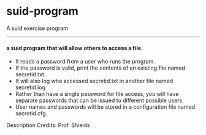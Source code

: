 # suid-program
A suid exercise program

---

#### a suid program that will allow others to access a file.
* It reads a password from a user who runs the program.
* If the password is valid, print the contents of an existing file named secretid.txt.
* It will also log who accessed secretid.txt in another file named secretid.log
* Rather than have a single password for file access, you will have separate passwords that can be issued to different possible users.
* User names and passwords will be stored in a configuration file named secretid.cfg.

Description Credits: Prof. Shields
